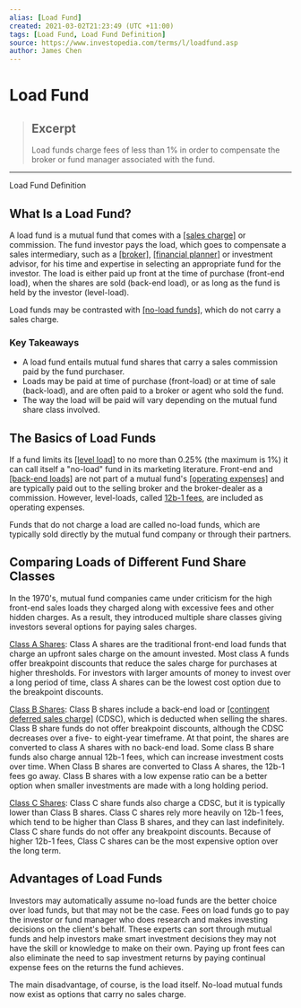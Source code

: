 ```yaml
---
alias: [Load Fund]
created: 2021-03-02T21:23:49 (UTC +11:00)
tags: [Load Fund, Load Fund Definition]
source: https://www.investopedia.com/terms/l/loadfund.asp
author: James Chen
---
```


# Load Fund

> ## Excerpt
> Load funds charge fees of less than 1% in order to compensate the broker or fund manager associated with the fund.

---

Load Fund Definition
## What Is a Load Fund?

A load fund is a mutual fund that comes with a [[sales charge]](https://www.investopedia.com/terms/s/salescharge.asp) or commission. The fund investor pays the load, which goes to compensate a sales intermediary, such as a [[broker]](https://www.investopedia.com/ask/answers/06/brokerandmarketmaker.asp), [[financial planner]](https://www.investopedia.com/terms/f/financialplanner.asp) or investment advisor, for his time and expertise in selecting an appropriate fund for the investor. The load is either paid up front at the time of purchase (front-end load), when the shares are sold (back-end load), or as long as the fund is held by the investor (level-load).

Load funds may be contrasted with [[no-load funds]](https://www.investopedia.com/terms/n/no-loadfund.asp), which do not carry a sales charge.

### Key Takeaways

-   A load fund entails mutual fund shares that carry a sales commission paid by the fund purchaser.
-   Loads may be paid at time of purchase (front-load) or at time of sale (back-load), and are often paid to a broker or agent who sold the fund.
-   The way the load will be paid will vary depending on the mutual fund share class involved.

## The Basics of Load Funds

If a fund limits its [[level load]](https://www.investopedia.com/terms/l/levelload.asp) to no more than 0.25% (the maximum is 1%) it can call itself a "no-load" fund in its marketing literature. Front-end and [[back-end loads]](https://www.investopedia.com/terms/b/back-end-load.asp) are not part of a mutual fund's [[operating expenses]](https://www.investopedia.com/terms/o/operating_expense.asp) and are typically paid out to the selling broker and the broker-dealer as a commission. However, level-loads, called [12b-1 fees](https://www.investopedia.com/terms/1/12b-1fees.asp), are included as operating expenses.

Funds that do not charge a load are called no-load funds, which are typically sold directly by the mutual fund company or through their partners.

## Comparing Loads of Different Fund Share Classes

In the 1970's, mutual fund companies came under criticism for the high front-end sales loads they charged along with excessive fees and other hidden charges. As a result, they introduced multiple share classes giving investors several options for paying sales charges.

[Class A Shares](https://www.investopedia.com/terms/a/ashare.asp): Class A shares are the traditional front-end load funds that charge an upfront sales charge on the amount invested. Most class A funds offer breakpoint discounts that reduce the sales charge for purchases at higher thresholds. For investors with larger amounts of money to invest over a long period of time, class A shares can be the lowest cost option due to the breakpoint discounts.

[Class B Shares](https://www.investopedia.com/terms/b/bshare.asp): Class B shares include a back-end load or [[contingent deferred sales charge]](https://www.investopedia.com/terms/c/cdsc.asp) (CDSC), which is deducted when selling the shares. Class B share funds do not offer breakpoint discounts, although the CDSC decreases over a five- to eight-year timeframe. At that point, the shares are converted to class A shares with no back-end load. Some class B share funds also charge annual 12b-1 fees, which can increase investment costs over time. When Class B shares are converted to Class A shares, the 12b-1 fees go away. Class B shares with a low expense ratio can be a better option when smaller investments are made with a long holding period.

[Class C Shares](https://www.investopedia.com/terms/c/cshare.asp): Class C share funds also charge a CDSC, but it is typically lower than Class B shares. Class C shares rely more heavily on 12b-1 fees, which tend to be higher than Class B shares, and they can last indefinitely. Class C share funds do not offer any breakpoint discounts. Because of higher 12b-1 fees, Class C shares can be the most expensive option over the long term.

## Advantages of Load Funds

Investors may automatically assume no-load funds are the better choice over load funds, but that may not be the case. Fees on load funds go to pay the investor or fund manager who does research and makes investing decisions on the client's behalf. These experts can sort through mutual funds and help investors make smart investment decisions they may not have the skill or knowledge to make on their own. Paying up front fees can also eliminate the need to sap investment returns by paying continual expense fees on the returns the fund achieves. 

The main disadvantage, of course, is the load itself. No-load mutual funds now exist as options that carry no sales charge.
